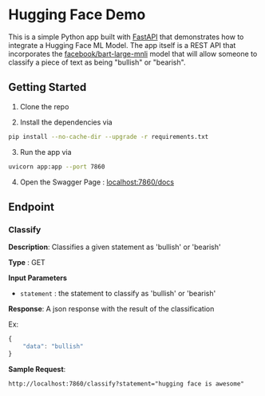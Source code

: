 # Hugging Face Demo

This is a simple Python app built with [FastAPI](https://fastapi.tiangolo.com/) that demonstrates how to integrate a Hugging Face ML Model.  The app itself is a REST API that incorporates the [facebook/bart-large-mnli](https://huggingface.co/facebook/bart-large-mnli) model that will allow someone to classify a piece of text as being "bullish" or "bearish".

## Getting Started

1. Clone the repo

2. Install the dependencies via

```bash
pip install --no-cache-dir --upgrade -r requirements.txt
```

3. Run the app via

```bash
uvicorn app:app --port 7860
```

4. Open the Swagger Page : [localhost:7860/docs](http://localhost:7860/docs)

## Endpoint

### Classify

**Description**: Classifies a given statement as 'bullish' or 'bearish'

**Type** : GET

**Input Parameters** 
- `statement` : the statement to classify as 'bullish' or 'bearish'

**Response**: A json response with the result of the classification

Ex:

```javascript
{
    "data": "bullish"
}
```

**Sample Request**: 

```http://localhost:7860/classify?statement="hugging face is awesome"```